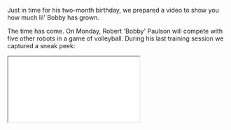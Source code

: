 Just in time for his two-month birthday, we prepared a video to show you how much lil' Bobby has grown.

The time has come. On Monday, Robert 'Bobby' Paulson will compete with five other robots in a game of volleyball. During his last training session we captured a sneak peek:

<div class="video-container">
    <iframe src="//player.vimeo.com/video/84466221" webkitallowfullscreen mozallowfullscreen allowfullscreen></iframe>
</div>
